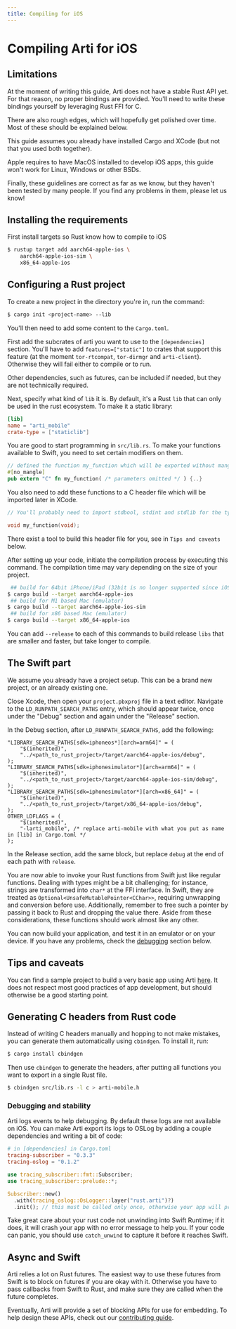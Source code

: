 ```yaml
---
title: Compiling for iOS
---
```


# Compiling Arti for iOS

## Limitations
At the moment of writing this guide, Arti does not have a stable Rust API yet. For that reason, no proper bindings are provided. You'll need to write these bindings yourself by leveraging Rust FFI for C.

There are also rough edges, which will hopefully get polished over time. Most of these should be explained below.

This guide assumes you already have installed Cargo and XCode (but not that you used both together).

Apple requires to have MacOS installed to develop iOS apps, this guide won't work for Linux, Windows or other BSDs.

Finally, these guidelines are correct as far as we know, but they haven't been tested by many people. If you find any problems in them, please let us know!

## Installing the requirements

First install targets so Rust know how to compile to iOS

```sh
$ rustup target add aarch64-apple-ios \
	aarch64-apple-ios-sim \
	x86_64-apple-ios
```

## Configuring a Rust project

To create a new project in the directory you're in, run the command:

```sh
$ cargo init <project-name> --lib
```

You'll then need to add some content to the `Cargo.toml`.

First add the subcrates of arti you want to use to the `[dependencies]` section. You'll have to add `features=["static"]` to crates that support this feature (at the moment `tor-rtcompat`, `tor-dirmgr` and `arti-client`). Otherwise they will fail either to compile or to run.

Other dependencies, such as futures, can be included if needed, but they are not technically required.

Next, specify what kind of `lib` it is. By default, it's a Rust `lib` that can only be used in the rust ecosystem. To make it a static library:

```toml
[lib]
name = "arti_mobile"
crate-type = ["staticlib"]
```

You are good to start programming in `src/lib.rs`.
To make your functions available to Swift, you need to set certain modifiers on them.

```rust
// defined the function my_function which will be exported without mangling its name, as a C-compatible function.
#[no_mangle]
pub extern "C" fn my_function( /* parameters omitted */ ) {..}
```

You also need to add these functions to a C header file which will be imported later in XCode.

```C
// You'll probably need to import stdbool, stdint and stdlib for the type definitions they contain

void my_function(void);
```

There exist a tool to build this header file for you, see in `Tips and caveats` below.

After setting up your code, initiate the compilation process by executing this command. The compilation time may vary depending on the size of your project.

```sh
 ## build for 64bit iPhone/iPad (32bit is no longer supported since iOS 11)
$ cargo build --target aarch64-apple-ios
 ## build for M1 based Mac (emulator)
$ cargo build --target aarch64-apple-ios-sim
 ## build for x86 based Mac (emulator)
$ cargo build --target x86_64-apple-ios
```

You can add `--release` to each of this commands to build release `libs` that are smaller and faster, but take longer to compile.

## The Swift part

We assume you already have a project setup. This can be a brand new project, or an already existing one.

Close Xcode, then open your `project.pbxproj` file in a text editor. Navigate to the `LD_RUNPATH_SEARCH_PATHS` entry, which should appear twice, once under the "Debug" section and again under the "Release" section.

In the Debug section, after `LD_RUNPATH_SEARCH_PATHS`, add the following:

```
"LIBRARY_SEARCH_PATHS[sdk=iphoneos*][arch=arm64]" = (
	"$(inherited)",
	"../<path_to_rust_project>/target/aarch64-apple-ios/debug",
);
"LIBRARY_SEARCH_PATHS[sdk=iphonesimulator*][arch=arm64]" = (
	"$(inherited)",
	"../<path_to_rust_project>/target/aarch64-apple-ios-sim/debug",
);
"LIBRARY_SEARCH_PATHS[sdk=iphonesimulator*][arch=x86_64]" = (
	"$(inherited)",
	"../<path_to_rust_project>/target/x86_64-apple-ios/debug",
);
OTHER_LDFLAGS = (
	"$(inherited)",
	"-larti_mobile", /* replace arti-mobile with what you put as name in [lib] in Cargo.toml */
);
```

In the Release section, add the same block, but replace `debug` at the end of each path with `release`.

You are now able to invoke your Rust functions from Swift just like regular functions. Dealing with types might be a bit challenging; for instance, strings are transformed into `char*` at the FFI interface. In Swift, they are treated as `Optional<UnsafeMutablePointer<CChar>>`, requiring unwrapping and conversion before use. Additionally, remember to free such a pointer by passing it back to Rust and dropping the value there. Aside from these considerations, these functions should work almost like any other.

You can now build your application, and test it in an emulator or on your device. If you have any problems, check the [debugging](#debugging-and-stability) section below.

## Tips and caveats

You can find a sample project to build a very basic app using Arti [here](https://gitlab.torproject.org/trinity-1686a/arti-mobile-example/). It does not respect most good practices of app development, but should otherwise be a good starting point.

## Generating C headers from Rust code

Instead of writing C headers manually and hopping to not make mistakes, you can generate them automatically using `cbindgen`. To install it, run:

```sh
$ cargo install cbindgen
```

Then use `cbindgen` to generate the headers, after putting all functions you want to export in a single Rust file.

```sh
$ cbindgen src/lib.rs -l c > arti-mobile.h
```

### Debugging and stability
Arti logs events to help debugging. By default these logs are not available on iOS. You can make Arti export its logs to OSLog by adding a couple dependencies and writing a bit of code:

```toml
# in [dependencies] in Cargo.toml
tracing-subscriber = "0.3.3"
tracing-oslog = "0.1.2"
```

```rust
use tracing_subscriber::fmt::Subscriber;
use tracing_subscriber::prelude::*;

Subscriber::new()
  .with(tracing_oslog::OsLogger::layer("rust.arti")?)
  .init(); // this must be called only once, otherwise your app will probably crash
```

Take great care about your rust code not unwinding into Swift Runtime; if it does, it will crash your app with no error message to help you. If your code can panic, you should use `catch_unwind` to capture it before it reaches Swift.

## Async and Swift

Arti relies a lot on Rust futures. The easiest way to use these futures from Swift is to block on futures if you are okay with it. Otherwise you have to pass callbacks from Swift to Rust, and make sure they are called when the future completes.

Eventually, Arti will provide a set of blocking APIs for use for embedding. To help design these APIs, check out our [contributing guide](/contributing/).
